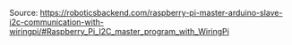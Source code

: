 Source:
https://roboticsbackend.com/raspberry-pi-master-arduino-slave-i2c-communication-with-wiringpi/#Raspberry_Pi_I2C_master_program_with_WiringPi
